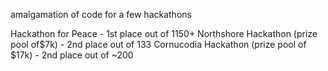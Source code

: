 amalgamation of code for a few hackathons

Hackathon for Peace - 1st place out of 1150+
Northshore Hackathon (prize pool of$7k) - 2nd place out of 133
Cornucodia Hackathon (prize pool of $17k) - 2nd place out of ~200
